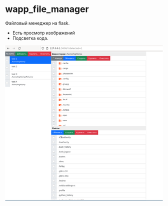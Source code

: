 # wapp_file_manager

Файловый менеджер на flask. 

- Есть просмотр изображений
- Подсветка кода.

![](screenshots/2022-12-15_09-31.png)